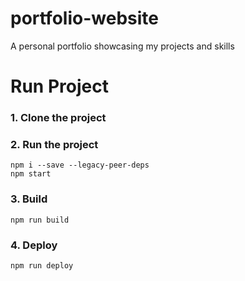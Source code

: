 # portfolio-website
A personal portfolio showcasing my projects and skills

# Run Project
### 1. Clone the project


### 2. Run the project
```shell
npm i --save --legacy-peer-deps
npm start
```

### 3. Build
```shell
npm run build
```

### 4. Deploy
```shell
npm run deploy
```

